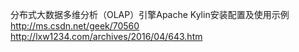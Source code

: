 分布式大数据多维分析（OLAP）引擎Apache Kylin安装配置及使用示例 
http://ms.csdn.net/geek/70560 
http://lxw1234.com/archives/2016/04/643.htm

